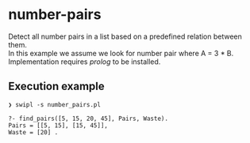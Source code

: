 # number-pairs

Detect all number pairs in a list based on a predefined relation between them. 
<br>
In this example we assume we look for number pair where A = 3 * B.
<br>
Implementation requires *prolog* to be installed.

## Execution example
```
❯ swipl -s number_pairs.pl

?- find_pairs([5, 15, 20, 45], Pairs, Waste).
Pairs = [[5, 15], [15, 45]],
Waste = [20] .
```
